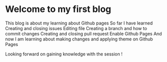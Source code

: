 # Welcome to my first blog

This blog is about my learning about Github pages
So far I have learned Creating and closing issues
Editing file 
Creating a branch and how to commit changes
Creating and closing pull request
Enable Github Pages
And now I am learning about making changes and applying theme on Github Pages

Looking forward on gaining knowledge with the session !
